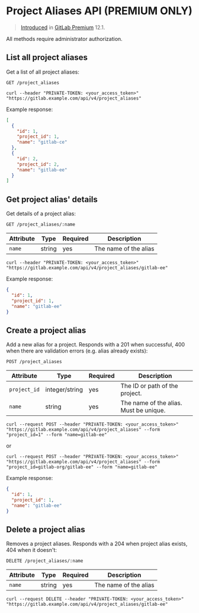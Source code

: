 # Project Aliases API **(PREMIUM ONLY)**

> [Introduced](https://gitlab.com/gitlab-org/gitlab-ee/issues/3264) in [GitLab Premium](https://about.gitlab.com/pricing/) 12.1.

All methods require administrator authorization.

## List all project aliases

Get a list of all project aliases:

```
GET /project_aliases
```

```
curl --header "PRIVATE-TOKEN: <your_access_token>" "https://gitlab.example.com/api/v4/project_aliases"
```

Example response:

```json
[
  {
    "id": 1,
    "project_id": 1,
    "name": "gitlab-ce"
  },
  {
    "id": 2,
    "project_id": 2,
    "name": "gitlab-ee"
  }
]
```

## Get project alias' details

Get details of a project alias:

```
GET /project_aliases/:name
```

| Attribute | Type   | Required | Description           |
|-----------|--------|----------|-----------------------|
| `name`    | string | yes      | The name of the alias |

```
curl --header "PRIVATE-TOKEN: <your_access_token>" "https://gitlab.example.com/api/v4/project_aliases/gitlab-ee"
```

Example response:

```json
{
  "id": 1,
  "project_id": 1,
  "name": "gitlab-ee"
}
```

## Create a project alias

Add a new alias for a project. Responds with a 201 when successful,
400 when there are validation errors (e.g. alias already exists):

```
POST /project_aliases
```

| Attribute    | Type           | Required | Description                            |
|--------------|----------------|----------|----------------------------------------|
| `project_id` | integer/string | yes      | The ID or path of the project.         |
| `name`       | string         | yes      | The name of the alias. Must be unique. |

```
curl --request POST --header "PRIVATE-TOKEN: <your_access_token>" "https://gitlab.example.com/api/v4/project_aliases" --form "project_id=1" --form "name=gitlab-ee"
```

or

```
curl --request POST --header "PRIVATE-TOKEN: <your_access_token>" "https://gitlab.example.com/api/v4/project_aliases" --form "project_id=gitlab-org/gitlab-ee" --form "name=gitlab-ee"
```

Example response:

```json
{
  "id": 1,
  "project_id": 1,
  "name": "gitlab-ee"
}
```

## Delete a project alias

Removes a project aliases. Responds with a 204 when project alias
exists, 404 when it doesn't:

```
DELETE /project_aliases/:name
```

| Attribute | Type   | Required | Description           |
|-----------|--------|----------|-----------------------|
| `name`    | string | yes      | The name of the alias |

```
curl --request DELETE --header "PRIVATE-TOKEN: <your_access_token>" "https://gitlab.example.com/api/v4/project_aliases/gitlab-ee"
```
